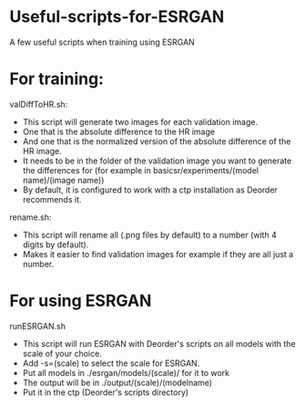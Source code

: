 # Useful-scripts-for-ESRGAN
A few useful scripts when training using ESRGAN


# For training:

valDiffToHR.sh:
  - This script will generate two images for each validation image. 
  - One that is the absolute difference to the HR image 
  - And one that is the normalized version of the absolute difference of the HR image. 
  - It needs to be in the folder of the validation image you want to generate the differences for (for example in basicsr/experiments/(model name)/(image name)) 
  - By default, it is configured to work with a ctp installation as Deorder recommends it.

rename.sh:
  - This script will rename all (.png files by default) to a number (with 4 digits by default).
  - Makes it easier to find validation images for example if they are all just a number.

# For using ESRGAN

runESRGAN.sh
  - This script will run ESRGAN with Deorder's scripts on all models with the scale of your choice. 
  - Add -s=(scale) to select the scale for ESRGAN.
  - Put all models in ./esrgan/models/(scale)/ for it to work
  - The output will be in ./output/(scale)/(modelname)
  - Put it in the ctp (Deorder's scripts directory)
